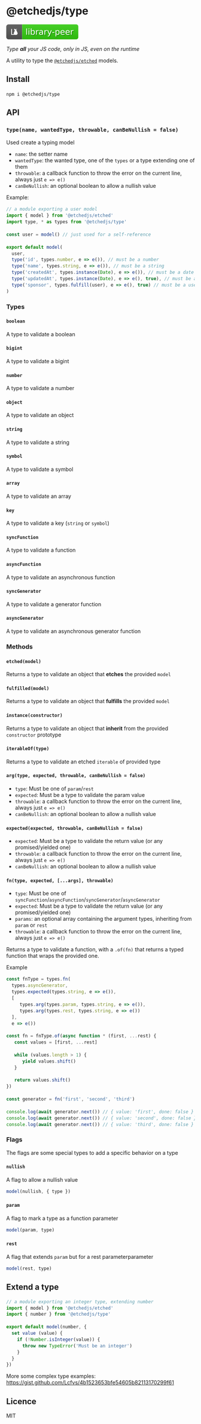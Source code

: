 # @etchedjs/type

[![](https://raw.githubusercontent.com/Lcfvs/library-peer/main/badge.svg)](https://github.com/Lcfvs/library-peer#readme)

_Type **all** your JS code, only in JS, even on the runtime_

A utility to type the [`@etchedjs/etched`](https://github.com/etchedjs/etched) models.


## Install

`npm i @etchedjs/type`


## API

### `type(name, wantedType, throwable, canBeNullish = false)`

Used create a typing model
 * `name`: the setter name
 * `wantedType`: the wanted type, one of the `types` or a type extending one of them
 * `throwable`: a callback function to throw the error on the current line, always just `e => e()`
 * `canBeNullish`: an optional boolean to allow a nullish value

Example:
```js
// a module exporting a user model
import { model } from '@etchedjs/etched'
import type, * as types from '@etchedjs/type'

const user = model() // just used for a self-reference

export default model(
  user,
  type('id', types.number, e => e()), // must be a number
  type('name', types.string, e => e()), // must be a string
  type('createdAt', types.instance(Date), e => e()), // must be a date
  type('updatedAt', types.instance(Date), e => e(), true), // must be a date or nullish
  type('sponsor', types.fulfill(user), e => e(), true) // must be a user or nullish
)
```

### Types

#### `boolean`

A type to validate a boolean

#### `bigint`

A type to validate a bigint

#### `number`

A type to validate a number

#### `object`

A type to validate an object

#### `string`

A type to validate a string

#### `symbol`

A type to validate a symbol

#### `array`

A type to validate an array

#### `key`

A type to validate a key (`string` or `symbol`)

#### `syncFunction`

A type to validate a function

#### `asyncFunction`

A type to validate an asynchronous function

#### `syncGenerator`

A type to validate a generator function

#### `asyncGenerator`

A type to validate an asynchronous generator function

### Methods

#### `etched(model)`

Returns a type to validate an object that **etches** the provided `model` 

#### `fulfilled(model)`

Returns a type to validate an object that **fulfills** the provided `model` 

#### `instance(constructor)`

Returns a type to validate an object that **inherit** from the provided `constructor` prototype

#### `iterableOf(type)`

Returns a type to validate an etched `iterable` of provided type

#### `arg(type, expected, throwable, canBeNullish = false)`

* `type`: Must be one of `param`/`rest`
* `expected`: Must be a type to validate the param value
* `throwable`: a callback function to throw the error on the current line, always just `e => e()`
* `canBeNullish`: an optional boolean to allow a nullish value

#### `expected(expected, throwable, canBeNullish = false)`

* `expected`: Must be a type to validate the return value (or any promised/yielded one)
* `throwable`: a callback function to throw the error on the current line, always just `e => e()`
* `canBeNullish`: an optional boolean to allow a nullish value

#### `fn(type, expected, [...args], throwable)`

* `type`: Must be one of `syncFunction`/`asyncFunction`/`syncGenerator`/`asyncGenerator`
* `expected`: Must be a type to validate the return value (or any promised/yielded one)
* `params`: an optional array containing the argument types, inheriting from `param` or `rest`
* `throwable`: a callback function to throw the error on the current line, always just `e => e()`
  
Returns a type to validate a function, with a `.of(fn)` that returns a typed function that wraps the provided one.

Example
```js
const fnType = types.fn(
  types.asyncGenerator,
  types.expected(types.string, e => e()),
  [
     types.arg(types.param, types.string, e => e()),
     types.arg(types.rest, types.string, e => e())
  ],
  e => e())

const fn = fnType.of(async function * (first, ...rest) {
   const values = [first, ...rest]

   while (values.length > 1) {
      yield values.shift()
   }

   return values.shift()
})

const generator = fn('first', 'second', 'third')

console.log(await generator.next()) // { value: 'first', done: false }
console.log(await generator.next()) // { value: 'second', done: false }
console.log(await generator.next()) // { value: 'third', done: false }
```

### Flags

The flags are some special types to add a specific behavior on a type

#### `nullish`

A flag to allow a nullish value

```js
model(nullish, { type })
```

#### `param`

A flag to mark a type as a function parameter

```js
model(param, type)
```

#### `rest`

A flag that extends `param` but for a rest parameterparameter

```js
model(rest, type)
```

## Extend a type

```js
// a module exporting an integer type, extending number 
import { model } from '@etchedjs/etched'
import { number } from '@etchedjs/type'

export default model(number, {
  set value (value) {
    if (!Number.isInteger(value)) {
      throw new TypeError('Must be an integer')
    }
  }
})
```

More some complex type examples: https://gist.github.com/Lcfvs/4b1523653bfe54605b82113170299f61 

## Licence

MIT
